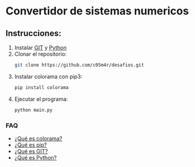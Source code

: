 # Convertidor de sistemas numericos

## Instrucciones:
1. Instalar [GIT](https://git-scm.com/downloads) y  [Python](https://www.python.org/downloads/)
2. Clonar el repositorio:
    ``` bash
    git clone https://github.com/c05m4r/desafios.git
    ```
3. Instalar colorama con pip3:
    ``` bash
    pip install colorama
    ```
4. Ejecutar el programa:
    ``` bash
    python main.py
    ```
### FAQ
* [¿Qué es colorama?](https://pypi.org/project/colorama/)
* [¿Qué es pip?](https://pypi.org/project/pip/)
* [¿Qué es GIT?](https://git-scm.com/docs/git)
* [¿Qué es Python?](https://docs.python.org/3/faq/general.html#what-is-python)
